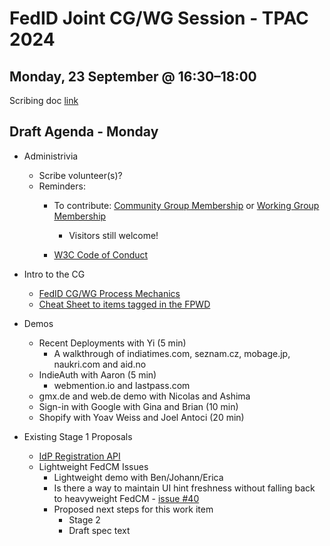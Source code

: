 # FedID Joint CG/WG Session - TPAC 2024

## Monday, 23 September @ 16:30​–​18:00
Scribing doc [link](https://docs.google.com/document/d/1_M7PS9ZRhSUGsV9QnzArNc3BA9i8A2nS0PnfcngABas/edit#bookmark=id.7h8dvgc1jylx)

## Draft Agenda - Monday
* Administrivia
   * Scribe volunteer(s)?
   * Reminders: 
     * To contribute: [Community Group Membership](https://www.w3.org/community/fed-id/) or [Working Group Membership](https://www.w3.org/groups/wg/fedid/)
        * Visitors still welcome!

     * [W3C Code of Conduct](https://www.w3.org/policies/code-of-conduct/)

* Intro to the CG
   * [FedID CG/WG Process Mechanics](https://www.w3.org/groups/wg/fedid/)
   * [Cheat Sheet to items tagged in the FPWD](https://github.com/w3c-fedid/FedCM/wiki/Status-of-FPWD%E2%80%90identified-Issues)

* Demos
   * Recent Deployments with Yi (5 min)
      * A walkthrough of indiatimes.com, seznam.cz, mobage.jp, naukri.com and aid.no
   * IndieAuth with Aaron (5 min)
      * webmention.io and lastpass.com
   * gmx.de and web.de demo with Nicolas and Ashima
   * Sign-in with Google with Gina and Brian (10 min)
   * Shopify with Yoav Weiss and Joel Antoci (20 min)

* Existing Stage 1 Proposals 
   * [IdP Registration API](https://github.com/w3c-fedid/idp-registration)
   * Lightweight FedCM Issues
       * Lightweight demo with Ben/Johann/Erica
       * Is there a way to maintain UI hint freshness without falling back to heavyweight FedCM - [issue #40](https://github.com/fedidcg/LightweightFedCM/issues/40)
       * Proposed next steps for this work item
           * Stage 2
           * Draft spec text

